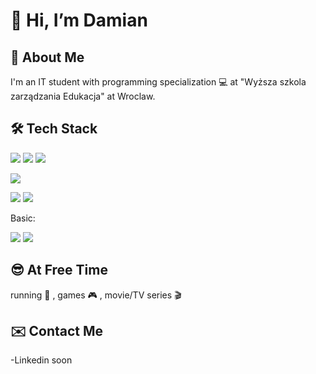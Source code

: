 <h1>👋  Hi, I’m Damian</h1>

<h2>👨 About Me </h2>
I'm an IT student with programming specialization 💻  at "Wyższa szkola zarządzania Edukacja" at Wroclaw. 

<h2>🛠  Tech Stack</h2>
<p><img src="https://img.icons8.com/color/48/000000/javascript.png"/> <img src="https://img.icons8.com/color/48/000000/html-5.png"/> <img src="https://img.icons8.com/color/48/000000/css3.png"/> <p>
<img src="https://img.icons8.com/color/48/000000/visual-studio-code-2019.png"/>
<p> <img src="https://img.icons8.com/color/48/000000/git.png"/> <img src="https://img.icons8.com/material-outlined/48/000000/github.png"/> </p>
Basic:
<p> <img src="https://img.icons8.com/color/50/000000/python--v1.png"/> <img src="https://img.icons8.com/color/48/000000/c-plus-plus-logo.png"/> </p>

<h2>😎 At Free Time</h2>
running 🏃 ,
games 🎮 ,
movie/TV series 🎬

<h2>✉️ Contact Me </h2>
-Linkedin soon
